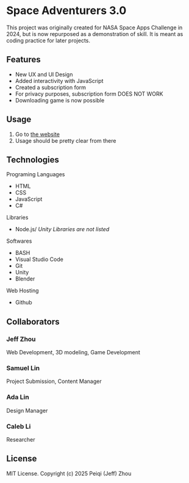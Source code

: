 # Space Adventurers 3.0
This project was originally created for NASA Space Apps Challenge in 2024, but is now repurposed as a demonstration of skill. It is meant as coding practice for later projects.
## Features
* New UX and UI Design
* Added interactivity with JavaScript
* Created a subscription form
* For privacy purposes, subscription form DOES NOT WORK
* Downloading game is now possible
## Usage
1. Go to [the website](https://jefferyzhou12.github.io/spaceadventurers3/)
2. Usage should be pretty clear from there
## Technologies
Programing Languages
* HTML
* CSS
* JavaScript
* C#

Libraries
* Node.js/
_Unity Libraries are not listed_

Softwares
* BASH
* Visual Studio Code
* Git
* Unity
* Blender

Web Hosting
* Github
## Collaborators
### Jeff Zhou
Web Development, 3D modeling, Game Development
### Samuel Lin
Project Submission, Content Manager
### Ada Lin
Design Manager
### Caleb Li
Researcher
## License
MIT License. Copyright (c) 2025 Peiqi (Jeff) Zhou